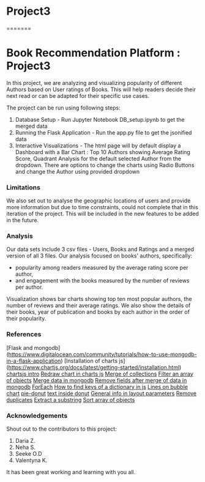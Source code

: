 # Project3
=======
# Book Recommendation Platform : Project3
In this project, we are analyzing and visualizing popularity of different Authors based on User ratings of Books. This will help readers decide their next read or can be adapted for their specific use cases.


The project can be run using following steps:
1. Database Setup - Run Jupyter Notebook DB_setup.ipynb to get the merged data
2. Running the Flask Application - Run the app.py file to get the jsonified data
3. Interactive Visualizations - The html page will by default display a Dashboard with a Bar Chart : Top 10 Authors showing Average Rating Score, Quadrant Analysis for the default selected Author from the dropdown. There are options to change the charts using Radio Buttons and change the Author using provided dropdown


### Limitations
We also set out to analyse the geographic locations of users and provide more information but due to time constraints, could not complete that in this iteration of the project. This will be included in the new features to be added in the future.

### Analysis
Our data sets include 3 csv files - Users, Books and Ratings and a merged version of all 3 files.
Our analysis focused on books' authors, specifically:
- popularity among readers measured by the average rating score per author, 
- and engagement with the books measured by the number of reviews per author. 

Visualization shows bar charts showing top ten most popular authors, the number of reviews and their average ratings. We also show the details of their books, year of publication and books by each author in the order of their popularity.

### References
[Flask and mongodb] (https://www.digitalocean.com/community/tutorials/how-to-use-mongodb-in-a-flask-application)
[Installation of charts js] (https://www.chartjs.org/docs/latest/getting-started/installation.html)
[chartsjs intro](https://www.chartjs.org/docs/latest/getting-started/usage.html)
[Redraw chart in charts js](https://stackoverflow.com/questions/40056555/destroy-chart-js-bar-graph-to-redraw-other-graph-in-same-canvas)
[Merge of collections](https://www.mongodb.com/developer/languages/python/python-quickstart-aggregation/)
[Filter an array of objects](https://builtin.com/software-engineering-perspectives/javascript-filter)
[Merge data in mongodb](https://jira.mongodb.org/browse/SERVER-30812)
[Remove fields after merge of data in mongodb](https://www.mongodb.com/docs/manual/reference/operator/aggregation/unset/)
[ForEach](https://www.w3schools.com/jsref/jsref_foreach.asp)
[How to find keys of a dictionary in js](https://developer.mozilla.org/en-US/docs/Web/JavaScript/Reference/Global_Objects/Object/keys)
[Lines on bubble chart](https://stackoverflow.com/questions/42423167/custom-vertical-line-using-plotly-js)
[pie-donut](https://codepen.io/Shokeen/pen/gxwKKO)
[text inside donut](https://stackoverflow.com/questions/28097184/adding-text-to-the-center-of-a-d3-donut-graph)
[General info in layout parameters](https://plotly.com/javascript/reference/layout/xaxis/)
[Remove duplicates](https://www.geeksforgeeks.org/how-to-remove-duplicate-elements-from-javascript-array/)
[Extract a substring](https://www.w3schools.com/jsref/jsref_substring.asp)
[Sort array of objects](https://www.javascripttutorial.net/array/javascript-sort-an-array-of-objects/)


### Acknowledgements
Shout out to the contributors to this project:
1. Daria Z.
2. Neha S.
3. Seeke O.D
4. Valentyna K.

It has been great working and learning with you all.

 
